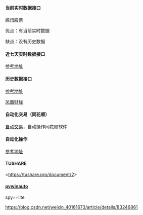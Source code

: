 #### 当前实时数据接口

[腾讯股票](<https://blog.csdn.net/ustbhacker/article/details/8365756>)

优点：有当前实时数据

缺点：没有历史数据



#### 近七天实时数据接口

[参考地址](<https://blog.csdn.net/wqy161109/article/details/80052716>)



#### 历史数据接口

[参考地址](<http://imhuchao.com/948.html>)

[凤凰财经](http://api.finance.ifeng.com/akdaily/?code=sz002307&type=last)



#### 自动化交易（同花顺）

[自动交易](<https://github.com/nladuo/THSTrader>)，自动操作同花顺软件



#### 自动化操作

[参考地址](<https://www.cnblogs.com/littlesuns/p/11243149.html>)





#### TUSHARE

<<https://tushare.pro/document/2>>



#### [pywinauto](<https://pywinauto.readthedocs.io/en/latest/index.html>)

spy++lite





<https://blog.csdn.net/weixin_40161673/article/details/83246861>